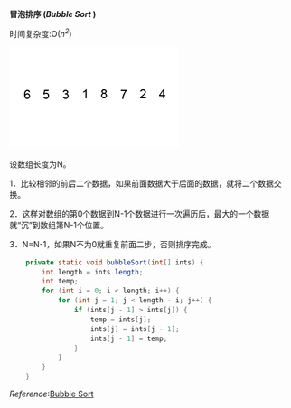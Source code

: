 **冒泡排序 (*Bubble Sort* )**

时间复杂度:O(*n<sup>2</sup>*)



![Bubble Sort](https://github.com/ccccqyc/BookDir/blob/master/Books/Algorithm/image/Bubble-sort-example-300px.gif)

设数组长度为N。

1．比较相邻的前后二个数据，如果前面数据大于后面的数据，就将二个数据交换。

2．这样对数组的第0个数据到N-1个数据进行一次遍历后，最大的一个数据就“沉”到数组第N-1个位置。

3．N=N-1，如果N不为0就重复前面二步，否则排序完成。



```java
    private static void bubbleSort(int[] ints) {
        int length = ints.length;
        int temp;
        for (int i = 0; i < length; i++) {
            for (int j = 1; j < length - i; j++) {
                if (ints[j - 1] > ints[j]) {
                    temp = ints[j];
                    ints[j] = ints[j - 1];
                    ints[j - 1] = temp;
                }
            }
        }
    }
```



*Reference*:[Bubble Sort](https://en.wikipedia.org/wiki/Bubble_sort)

